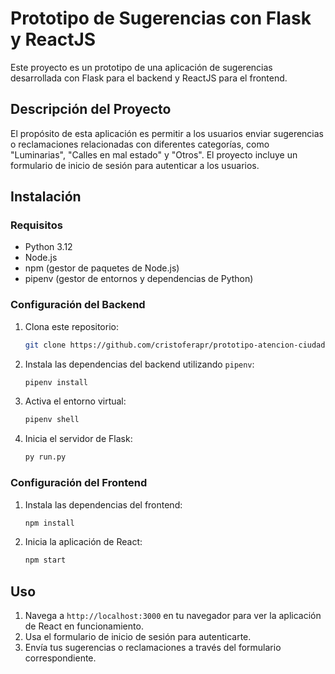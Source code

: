 # Prototipo de Sugerencias con Flask y ReactJS

Este proyecto es un prototipo de una aplicación de sugerencias desarrollada con Flask para el backend y ReactJS para el frontend.

## Descripción del Proyecto

El propósito de esta aplicación es permitir a los usuarios enviar sugerencias o reclamaciones relacionadas con diferentes categorías, como "Luminarias", "Calles en mal estado" y "Otros". El proyecto incluye un formulario de inicio de sesión para autenticar a los usuarios.

## Instalación

### Requisitos

- Python 3.12
- Node.js
- npm (gestor de paquetes de Node.js)
- pipenv (gestor de entornos y dependencias de Python)

### Configuración del Backend

1. Clona este repositorio:
   ```bash
   git clone https://github.com/cristoferapr/prototipo-atencion-ciudadana.git
   ```

2. Instala las dependencias del backend utilizando `pipenv`:
   ```bash
   pipenv install
   ```

3. Activa el entorno virtual:
   ```bash
   pipenv shell
   ```

4. Inicia el servidor de Flask:
   ```bash
   py run.py
   ```

### Configuración del Frontend

1. Instala las dependencias del frontend:
   ```bash
   npm install
   ```

2. Inicia la aplicación de React:
   ```bash
   npm start
   ```

## Uso

1. Navega a `http://localhost:3000` en tu navegador para ver la aplicación de React en funcionamiento.
2. Usa el formulario de inicio de sesión para autenticarte.
3. Envía tus sugerencias o reclamaciones a través del formulario correspondiente.
